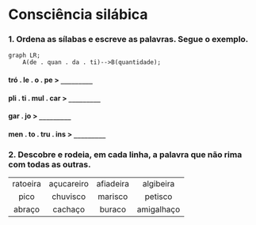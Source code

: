 # Consciência silábica
### 1. Ordena as sílabas e escreve as palavras. Segue o exemplo.

```mermaid-large
graph LR;
	A(de . quan . da . ti)-->B(quantidade);
```

#### tró . le . o . pe > `_________`
#### pli . ti . mul . car > `_________`
#### gar . jo > `_________`
#### men . to . tru . ins > `_________`

### 2. Descobre e rodeia, em cada linha, a palavra que não rima com todas as outras.

|||||
|:-:|:-:|:-:|:-:|
|ratoeira|açucareiro|afiadeira |algibeira |
|pico    | chuvisco | marisco  | petisco  |
|abraço  | cachaço  |buraco    |amigalhaço|
